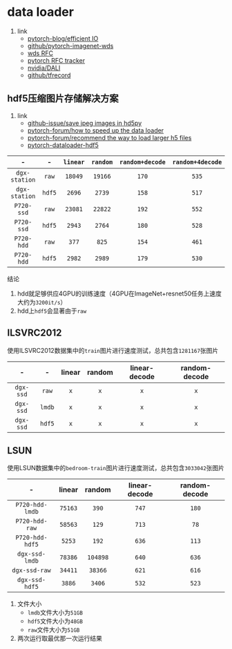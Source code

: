 # data loader

1. link
   * [pytorch-blog/efficient IO](https://pytorch.org/blog/efficient-pytorch-io-library-for-large-datasets-many-files-many-gpus/)
   * [github/pytorch-imagenet-wds](https://github.com/tmbdev/pytorch-imagenet-wds)
   * [wds RFC](https://github.com/pytorch/pytorch/issues/38419)
   * [pytorch RFC tracker](https://github.com/pytorch/pytorch/issues/41292)
   * [nvidia/DALI](https://docs.nvidia.com/deeplearning/dali/user-guide/docs/examples/general/data_loading/dataloading_recordio.html)
   * [github/tfrecord](https://github.com/vahidk/tfrecord)

## hdf5压缩图片存储解决方案

1. link
   * [github-issue/save jpeg images in hd5py](https://github.com/h5py/h5py/issues/745)
   * [pytorch-forum/how to speed up the data loader](https://discuss.pytorch.org/t/how-to-speed-up-the-data-loader/13740)
   * [pytorch-forum/recommend the way to load larger h5 files](https://discuss.pytorch.org/t/recommend-the-way-to-load-larger-h5-files/32993)
   * [pytorch-dataloader-hdf5](https://discuss.pytorch.org/t/dataloader-when-num-worker-0-there-is-bug/25643/30)

| - | - | `linear` | `random` | `random+decode` | `random+4decode` |
| :-: | :-: | :-: | :-: | :-: | :-: |
| `dgx-station` | `raw` | `18049` | `19166` | `170` | `535` |
| `dgx-station` | `hdf5` | `2696` | `2739` | `158` | `517` |
| `P720-ssd` | `raw` | `23081` | `22822` | `192` | `552` |
| `P720-ssd` | `hdf5` | `2943` | `2764` | `180` | `528` |
| `P720-hdd` | `raw` | `377` | `825` | `154` | `461` |
| `P720-hdd` | `hdf5` | `2982` | `2989` | `179` | `530` |

结论

1. hdd就足够供应4GPU的训练速度（4GPU在ImageNet+resnet50任务上速度大约为`3200it/s`）
2. hdd上`hdf5`会显著由于`raw`

## ILSVRC2012

使用ILSVRC2012数据集中的`train`图片进行速度测试，总共包含`1281167`张图片

| - | - | linear | random | linear-decode | random-decode |
| :-: | :-: | :-: | :-: | :-: | :-: |
| `dgx-ssd` | `raw` | `x` | `x` | `x` | `x` |
| `dgx-ssd` | `lmdb` | `x` | `x` | `x` | `x` |
| `dgx-ssd` | `hdf5` | `x` | `x` | `x` | `x` |

## LSUN

使用LSUN数据集中的`bedroom-train`图片进行速度测试，总共包含`3033042`张图片

| - | linear | random | linear-decode | random-decode |
| :-: | :-: | :-: | :-: | :-: |
| `P720-hdd-lmdb` | `75163` | `390` | `747` | `180` |
| `P720-hdd-raw` | `58563` | `129` | `713` | `78` |
| `P720-hdd-hdf5` | `5253` | `192` | `636` | `113` |
| `dgx-ssd-lmdb` | `78386` | `104898` | `640` | `636` |
| `dgx-ssd-raw` | `34411` | `38366` | `621` | `616` |
| `dgx-ssd-hdf5` | `3886` | `3406` | `532` | `523` |

1. 文件大小
   * `lmdb`文件大小为`51GB`
   * `hdf5`文件大小为`48GB`
   * `raw`文件大小为`51GB`
2. 两次运行取最优那一次运行结果

